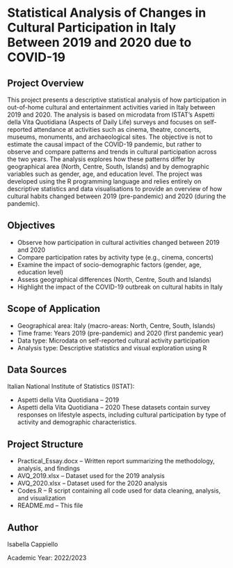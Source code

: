# Statistical Analysis of Changes in Cultural Participation in Italy Between 2019 and 2020 due to COVID-19 

## Project Overview
This project presents a descriptive statistical analysis of how participation in out-of-home cultural and entertainment activities varied in Italy between 2019 and 2020. The analysis is based on microdata from ISTAT’s Aspetti della Vita Quotidiana (Aspects of Daily Life) surveys and focuses on self-reported attendance at activities such as cinema, theatre, concerts, museums, monuments, and archaeological sites.
The objective is not to estimate the causal impact of the COVID-19 pandemic, but rather to observe and compare patterns and trends in cultural participation across the two years. The analysis explores how these patterns differ by geographical area (North, Centre, South, Islands) and by demographic variables such as gender, age, and education level.
The project was developed using the R programming language and relies entirely on descriptive statistics and data visualisations to provide an overview of how cultural habits changed between 2019 (pre-pandemic) and 2020 (during the pandemic).

## Objectives
- Observe how participation in cultural activities changed between 2019 and 2020
- Compare participation rates by activity type (e.g., cinema, concerts)
- Examine the impact of socio-demographic factors (gender, age, education level)
- Assess geographical differences (North, Centre, South and Islands)
- Highlight the impact of the COVID-19 outbreak on cultural habits in Italy

## Scope of Application
- Geographical area: Italy (macro-areas: North, Centre, South, Islands)
- Time frame: Years 2019 (pre-pandemic) and 2020 (first pandemic year)
- Data type: Microdata on self-reported cultural activity participation
- Analysis type: Descriptive statistics and visual exploration using R

## Data Sources
Italian National Institute of Statistics (ISTAT): 
- Aspetti della Vita Quotidiana – 2019
- Aspetti della Vita Quotidiana – 2020
These datasets contain survey responses on lifestyle aspects, including cultural participation by type of activity and demographic characteristics.

## Project Structure
- Practical_Essay.docx – Written report summarizing the methodology, analysis, and findings
- AVQ_2019.xlsx – Dataset used for the 2019 analysis
- AVQ_2020.xlsx – Dataset used for the 2020 analysis
- Codes.R – R script containing all code used for data cleaning, analysis, and visualization
- README.md – This file

## Author
Isabella Cappiello

Academic Year: 2022/2023

